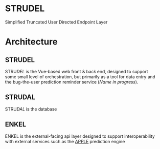 # STRUDEL
Simplified Truncated User Directed Endpoint Layer


# Architecture

## STRUDEL
STRU*DEL* is the Vue-based web front & back end, designed to support some small level of orchestration, but primarily 
as a tool for data entry and the bug-the-user prediction reminder service (*Name in progress*).

## STRUDAL
STRU*DAL* is the database

## ENKEL
ENKEL is the external-facing api layer designed to support interoperability with external services such as
 the [APPLE](https://github.com/benjaminjellis/APPLE) prediction engine